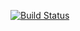 [![Build Status](https://travis-ci.com/irenegm7/travis-test.svg?branch=master)](https://travis-ci.com/irenegm7/travis-test)